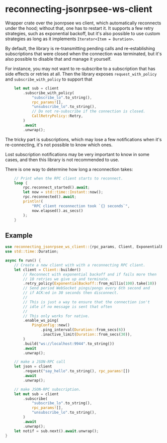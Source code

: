 # reconnecting-jsonrpsee-ws-client

Wrapper crate over the jsonrpsee ws client, which automatically reconnects
under the hood; without that, one has to restart it.
It supports a few retry strategies, such as exponential backoff, but it's also possible
to use custom strategies as long as it implements `Iterator<Item = Duration>`.


By default, the library is re-transmitting pending calls and re-establishing subscriptions that
were closed when the connection was terminated, but it's also possible to disable that
and manage it yourself.


For instance, you may not want to re-subscribe to a subscription
that has side effects or retries at all. Then the library exposes
`request_with_policy` and `subscribe_with_policy` to support that


```rust
    let mut sub = client
        .subscribe_with_policy(
            "subscribe_lo".to_string(),
            rpc_params![],
            "unsubscribe_lo".to_string(),
            // Do not re-subscribe if the connection is closed.
            CallRetryPolicy::Retry,
        )
        .await
        .unwrap();
```


The tricky part is subscriptions, which may lose a few notifications
when it's re-connecting, it's not possible to know which ones.


Lost subscription notifications may be very important to know in some cases,
and then this library is not recommended to use.


There is one way to determine how long a reconnection takes:

```rust
    // Print when the RPC client starts to reconnect.
    loop {
        rpc.reconnect_started().await;
        let now = std::time::Instant::now();
        rpc.reconnected().await;
        println!(
            "RPC client reconnection took `{} seconds`",
            now.elapsed().as_secs()
        );
    }
```

## Example

```rust
use reconnecting_jsonrpsee_ws_client::{rpc_params, Client, ExponentialBackoff, PingConfig};
use std::time::Duration;

async fn run() {
    // Create a new client with with a reconnecting RPC client.
    let client = Client::builder()
        // Reconnect with exponential backoff and if fails more then 
        // 10 retries we give up and terminate.
        .retry_policy(ExponentialBackoff::from_millis(100).take(10))
        // Send period WebSocket pings/pongs every 6th second and
        // if ACK:ed in 30 seconds then disconnect.
        //
        // This is just a way to ensure that the connection isn't
        // idle if no message is sent that often
        //
        // This only works for native.
        .enable_ws_ping(
            PingConfig::new()
                .ping_interval(Duration::from_secs(6))
                .inactive_limit(Duration::from_secs(30)),
        )
        .build("ws://localhost:9944".to_string())
        .await
        .unwrap();

    // make a JSON-RPC call
    let json = client
        .request("say_hello".to_string(), rpc_params![])
        .await
        .unwrap();

    // make JSON-RPC subscription.
    let mut sub = client
        .subscribe(
            "subscribe_lo".to_string(),
            rpc_params![],
            "unsubscribe_lo".to_string(),
        )
        .await
        .unwrap();
    let notif = sub.next().await.unwrap();
}
```